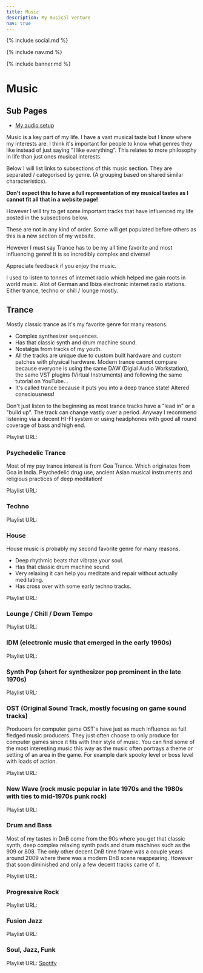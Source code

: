 ```yaml
---
title: Music
description: My musical venture
nav: true
---
```


{% include social.md %}

{% include nav.md %}

{% include banner.md %}

# Music

## Sub Pages

* [My audio setup](https://2e0pgs.github.io/audio-setup.html)

Music is a key part of my life. I have a vast musical taste but I know where my interests are. I think it's important for people to know what genres they like instead of just saying "I like everything". This relates to more philosophy in life than just ones musical interests.

Below I will list links to subsections of this music section. They are separated / categorised by genre. ​(A grouping based on shared similar characteristics).

**Don't expect this to have a full representation of my musical tastes as I cannot fit all that in a website page!**

​However I will try to get some important tracks that have influenced my life posted in the subsections below.

These are not in any kind of order. Some will get populated before others as this is a new section of my website.

However I must say Trance has to be my all time favorite and most influencing genre! It is so incredibly complex and diverse!

Appreciate feedback if you enjoy the music.

I used to listen to tonnes of internet radio which helped me gain roots in world music. Alot of German and Ibiza electronic internet radio stations. Either trance, techno or chill / lounge mostly.

## Trance

Mostly classic trance as it's my favorite genre for many reasons.

* Complex synthesizer sequences.
* Has that classic synth and drum machine sound.
* Nostalgia from tracks of my youth.
* All the tracks are unique due to custom built hardware and custom patches with physical hardware. Modern trance cannot compare because everyone is using the same DAW (Digial Audio Workstation), the same VST plugins (Virtual Instruments) and following the same tutorial on YouTube...
* ​It's called trance because it puts you into a deep trance state! Altered consciousness!​

Don't just listen to the beginning as most trance tracks have a "lead in" or a "build up". The track can change vastly over a period.
Anyway I recommend listening via a decent HI-FI system or using headphones with good all round coverage of bass and high end.

Playlist URL:

### Psychedelic Trance

Most of my psy trance interest is from Goa Trance. Which originates from Goa in India. Psychedelic drug use, ancient Asian musical instruments and religious practices of deep meditation!

Playlist URL:

### Techno

Playlist URL:

### House

House music is probably my second favorite genre for many reasons.

* Deep rhythmic beats that vibrate your soul.
* Has that classic drum machine sound.
* Very relaxing it can help you meditate and repair without actually meditating.
* Has cross over with some early techno tracks.

Playlist URL:

### Lounge / Chill / Down Tempo

Playlist URL:

### IDM (electronic music that emerged in the early 1990s)

Playlist URL:

### Synth Pop (short for synthesizer pop prominent in the late 1970s)

Playlist URL:

### OST (Original Sound Track, mostly focusing on game sound tracks)

Producers for computer game OST's have just as much influence as full fledged music producers. They just often choose to only produce for computer games since it fits with their style of music. You can find some of the most interesting music this way as the music often portrays a theme or setting of an area in the game. For example dark spooky level or boss level with loads of action.

Playlist URL:

### ​New Wave (rock music popular in late 1970s and the 1980s with ties to mid-1970s punk rock)

Playlist URL:

### Drum and Bass

Most of my tastes in DnB come from the 90s where you get that classic synth, deep complex relaxing synth pads and drum machines such as the 909 or 808. The only other decent DnB time frame was a couple years around 2009 where there was a modern DnB scene reappearing. However that soon diminished and only a few decent tracks came of it.

Playlist URL:

### Progressive Rock

Playlist URL:

### Fusion Jazz

Playlist URL:

### Soul, Jazz, Funk

Playlist URL: [Spotify](https://open.spotify.com/user/2e0pgs/playlist/7haGM4NznXqTCBOXwolHZq)
